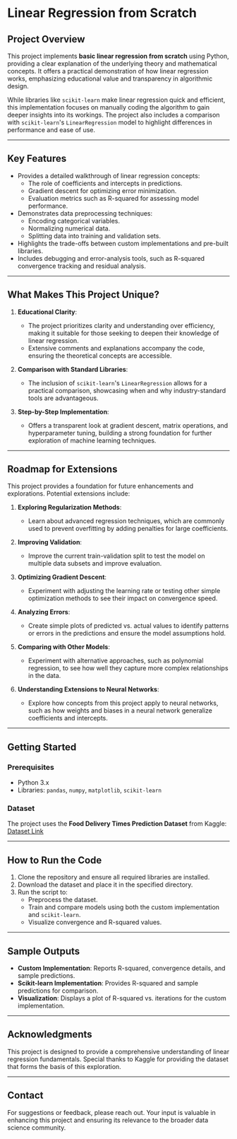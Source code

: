 # Linear Regression from Scratch

## **Project Overview**
This project implements **basic linear regression from scratch** using Python, providing a clear explanation of the underlying theory and mathematical concepts. It offers a practical demonstration of how linear regression works, emphasizing educational value and transparency in algorithmic design.

While libraries like `scikit-learn` make linear regression quick and efficient, this implementation focuses on manually coding the algorithm to gain deeper insights into its workings. The project also includes a comparison with `scikit-learn`'s `LinearRegression` model to highlight differences in performance and ease of use.

---

## **Key Features**
- Provides a detailed walkthrough of linear regression concepts:
  - The role of coefficients and intercepts in predictions.
  - Gradient descent for optimizing error minimization.
  - Evaluation metrics such as R-squared for assessing model performance.
- Demonstrates data preprocessing techniques:
  - Encoding categorical variables.
  - Normalizing numerical data.
  - Splitting data into training and validation sets.
- Highlights the trade-offs between custom implementations and pre-built libraries.
- Includes debugging and error-analysis tools, such as R-squared convergence tracking and residual analysis.

---

## **What Makes This Project Unique?**
1. **Educational Clarity**:
   - The project prioritizes clarity and understanding over efficiency, making it suitable for those seeking to deepen their knowledge of linear regression.
   - Extensive comments and explanations accompany the code, ensuring the theoretical concepts are accessible.

2. **Comparison with Standard Libraries**:
   - The inclusion of `scikit-learn`'s `LinearRegression` allows for a practical comparison, showcasing when and why industry-standard tools are advantageous.

3. **Step-by-Step Implementation**:
   - Offers a transparent look at gradient descent, matrix operations, and hyperparameter tuning, building a strong foundation for further exploration of machine learning techniques.

---

## **Roadmap for Extensions**
This project provides a foundation for future enhancements and explorations. Potential extensions include:

1. **Exploring Regularization Methods**:
   - Learn about advanced regression techniques, which are commonly used to prevent overfitting by adding penalties for large coefficients.

2. **Improving Validation**:
   - Improve the current train-validation split to test the model on multiple data subsets and improve evaluation.

3. **Optimizing Gradient Descent**:
   - Experiment with adjusting the learning rate or testing other simple optimization methods to see their impact on convergence speed.

4. **Analyzing Errors**:
   - Create simple plots of predicted vs. actual values to identify patterns or errors in the predictions and ensure the model assumptions hold.

5. **Comparing with Other Models**:
   - Experiment with alternative approaches, such as polynomial regression, to see how well they capture more complex relationships in the data.

6. **Understanding Extensions to Neural Networks**:
   - Explore how concepts from this project apply to neural networks, such as how weights and biases in a neural network generalize coefficients and intercepts.

---

## **Getting Started**
### Prerequisites
- Python 3.x
- Libraries: `pandas`, `numpy`, `matplotlib`, `scikit-learn`

### Dataset
The project uses the **Food Delivery Times Prediction Dataset** from Kaggle: [Dataset Link](https://www.kaggle.com/datasets/denkuznetz/food-delivery-time-prediction/data)

---

## **How to Run the Code**
1. Clone the repository and ensure all required libraries are installed.
2. Download the dataset and place it in the specified directory.
3. Run the script to:
   - Preprocess the dataset.
   - Train and compare models using both the custom implementation and `scikit-learn`.
   - Visualize convergence and R-squared values.

---

## **Sample Outputs**
- **Custom Implementation**: Reports R-squared, convergence details, and sample predictions.
- **Scikit-learn Implementation**: Provides R-squared and sample predictions for comparison.
- **Visualization**: Displays a plot of R-squared vs. iterations for the custom implementation.

---

## **Acknowledgments**
This project is designed to provide a comprehensive understanding of linear regression fundamentals. Special thanks to Kaggle for providing the dataset that forms the basis of this exploration.

---

## **Contact**
For suggestions or feedback, please reach out. Your input is valuable in enhancing this project and ensuring its relevance to the broader data science community.
